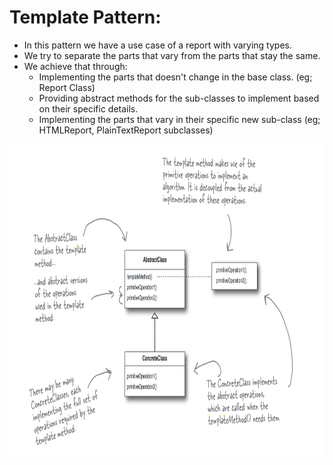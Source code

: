# Template Pattern: 
* In this pattern we have a use case of a report with varying types.  
* We try to separate the parts that vary from the parts that stay the same.  
* We achieve that through:
  - Implementing the parts that doesn't change in the base class. (eg; Report Class)
  - Providing abstract methods for the sub-classes to implement based on their specific details.
  - Implementing the parts that vary in their specific new sub-class (eg; HTMLReport, PlainTextReport subclasses)

<img src="template.jpeg" width="900" height="500"/>